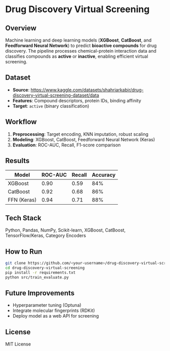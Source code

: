 # Drug Discovery Virtual Screening

## Overview

Machine learning and deep learning models (**XGBoost**, **CatBoost**, and **Feedforward Neural Network**) to predict **bioactive compounds** for drug discovery. The pipeline processes chemical-protein interaction data and classifies compounds as **active** or **inactive**, enabling efficient virtual screening.

## Dataset

* **Source**: https://www.kaggle.com/datasets/shahriarkabir/drug-discovery-virtual-screening-dataset/data
* **Features**: Compound descriptors, protein IDs, binding affinity
* **Target**: `active` (binary classification)

## Workflow

1. **Preprocessing**: Target encoding, KNN imputation, robust scaling
2. **Modeling**: XGBoost, CatBoost, Feedforward Neural Network (Keras)
3. **Evaluation**: ROC-AUC, Recall, F1-score comparison

## Results

| Model       | ROC-AUC | Recall | Accuracy |
| ----------- | ------- | ------ | -------- |
| XGBoost     | 0.90    | 0.59   | 84%      |
| CatBoost    | 0.92    | 0.68   | 86%      |
| FFN (Keras) | 0.94    | 0.71   | 88%      |

## Tech Stack

Python, Pandas, NumPy, Scikit-learn, XGBoost, CatBoost, TensorFlow/Keras, Category Encoders

## How to Run

```bash
git clone https://github.com/<your-username>/drug-discovery-virtual-screening.git
cd drug-discovery-virtual-screening
pip install -r requirements.txt
python src/train_evaluate.py
```

## Future Improvements

* Hyperparameter tuning (Optuna)
* Integrate molecular fingerprints (RDKit)
* Deploy model as a web API for screening

## License

MIT License
